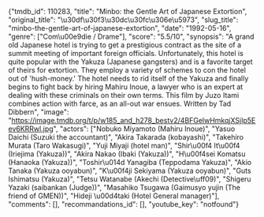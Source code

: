 {"tmdb_id": 110283, "title": "Minbo: the Gentle Art of Japanese Extortion", "original_title": "\u30df\u30f3\u30dc\u30fc\u306e\u5973", "slug_title": "minbo-the-gentle-art-of-japanese-extortion", "date": "1992-05-16", "genre": ["Com\u00e9die / Drame"], "score": "5.5/10", "synopsis": "A grand old Japanese hotel is trying to get a prestigious contract as the site of a summit meeting of important foreign officials. Unfortunately, this hotel is quite popular with the Yakuza (Japanese gangsters) and is a favorite target of theirs for extortion. They employ a variety of schemes to con the hotel out of 'hush-money.' The hotel needs to rid itself of the Yakuza and finally begins to fight back by hiring Mahiru Inoue, a lawyer who is an expert at dealing with these criminals on their own terms. This film by Juzo Itami combines action with farce, as an all-out war ensues. Written by Tad Dibbern", "image": "https://image.tmdb.org/t/p/w185_and_h278_bestv2/4BFGelwHmkqjXSjIp5Eev6KRRwl.jpg", "actors": ["Nobuko Miyamoto (Mahiru Inoue)", "Yasuo Daichi (Suzuki the accountant)", "Akira Takarada (kobayashi)", "Takehiro Murata (Taro Wakasugi)", "Yuji Miyaji (hotel man)", "Shir\u00f4 It\u00f4 (Iriejima (Yakuza))", "Akira Nakao (Ibaki (Yakuza))", "H\u00f4sei Komatsu (Hanaoka (Yakuza))", "Toshir\u014d Yanagiba (Teppodama Yakuza)", "Akio Tanaka (Yakuza ooyabun)", "K\u00f4ji Sekiyama (Yakuza ooyabun)", "Guts Ishimatsu (Yakuza)", "Tetsu Watanabe (Akechi (Detective\uff09)", "Shigeru Yazaki (saibankan (Judge))", "Masahiko Tsugawa (Gaimusyo yujin (The friend of GMEN))", "Hideji \u00d4taki (Hotel General manager)"], "comments": [], "recommandations_id": [], "youtube_key": "notfound"}
